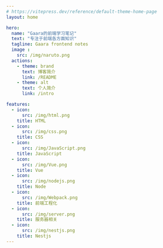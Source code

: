 ```yaml
---
# https://vitepress.dev/reference/default-theme-home-page
layout: home

hero:
  name: "Gaara的前端学习笔记"
  text: "专注于前端各方面知识"
  tagline: Gaara frontend notes
  image : 
    src: /img/naruto.png
  actions:
    - theme: brand
      text: 博客简介
      link: /README
    - theme: alt
      text: 个人简介
      link: /intro

features: 
  - icon: 
      src: /img/html.png
    title: HTML
  - icon: 
      src: /img/css.png
    title: CSS
  - icon: 
      src: /img/JavaScript.png
    title: JavaScript
  - icon: 
      src: /img/Vue.png
    title: Vue 
  - icon: 
      src: /img/nodejs.png
    title: Node
  - icon: 
      src: /img/Webpack.png
    title: 前端工程化
  - icon: 
      src: /img/server.png
    title: 服务器相关
  - icon: 
      src: /img/nestjs.png
    title: Nestjs
---
```


